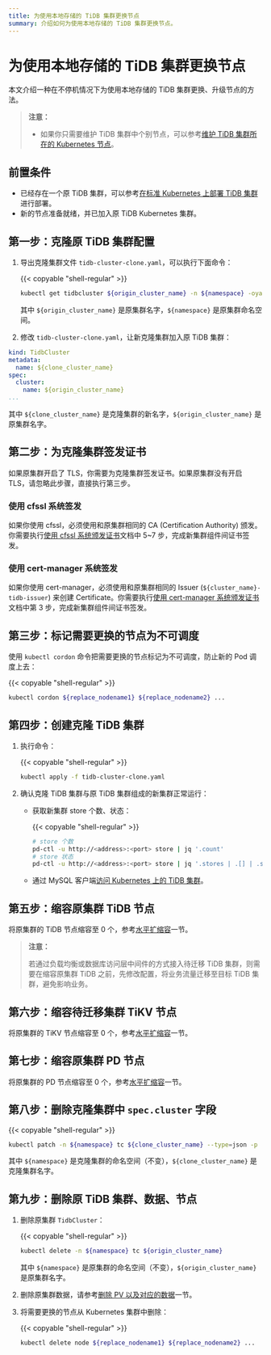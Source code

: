 ```yaml
---
title: 为使用本地存储的 TiDB 集群更换节点
summary: 介绍如何为使用本地存储的 TiDB 集群更换节点。
---
```


# 为使用本地存储的 TiDB 集群更换节点

本文介绍一种在不停机情况下为使用本地存储的 TiDB 集群更换、升级节点的方法。

> **注意：**
>
> * 如果你只需要维护 TiDB 集群中个别节点，可以参考[维护 TiDB 集群所在的 Kubernetes 节点](maintain-a-kubernetes-node.md)。

## 前置条件

- 已经存在一个原 TiDB 集群，可以参考[在标准 Kubernetes 上部署 TiDB 集群](deploy-on-general-kubernetes.md)进行部署。
- 新的节点准备就绪，并已加入原 TiDB Kubernetes 集群。

## 第一步：克隆原 TiDB 集群配置

1. 导出克隆集群文件 `tidb-cluster-clone.yaml`，可以执行下面命令：

    {{< copyable "shell-regular" >}}
    
    ```bash
    kubectl get tidbcluster ${origin_cluster_name} -n ${namespace} -oyaml > tidb-cluster-clone.yaml
    ```

   其中 `${origin_cluster_name}` 是原集群名字，`${namespace}` 是原集群命名空间。

2. 修改 `tidb-cluster-clone.yaml`，让新克隆集群加入原 TiDB 集群：

```yaml
kind: TidbCluster
metadata:
  name: ${clone_cluster_name}
spec:
  cluster:
    name: ${origin_cluster_name}
...
```

其中 `${clone_cluster_name}` 是克隆集群的新名字，`${origin_cluster_name}` 是原集群名字。

## 第二步：为克隆集群签发证书

如果原集群开启了 TLS，你需要为克隆集群签发证书。如果原集群没有开启 TLS，请忽略此步骤，直接执行第三步。

### 使用 cfssl 系统签发

如果你使用 cfssl，必须使用和原集群相同的 CA (Certification Authority) 颁发。你需要执行[使用 cfssl 系统颁发证书](enable-tls-between-components.md#使用-cfssl-系统颁发证书)文档中 5~7 步，完成新集群组件间证书签发。

### 使用 cert-manager 系统签发

如果你使用 cert-manager，必须使用和原集群相同的 Issuer (`${cluster_name}-tidb-issuer`) 来创建 Certificate。你需要执行[使用 cert-manager 系统颁发证书](enable-tls-between-components.md#使用-cert-manager-系统颁发证书)文档中第 3 步，完成新集群组件间证书签发。

## 第三步：标记需要更换的节点为不可调度

使用 `kubectl cordon` 命令把需要更换的节点标记为不可调度，防止新的 Pod 调度上去：

{{< copyable "shell-regular" >}}

```bash
kubectl cordon ${replace_nodename1} ${replace_nodename2} ...
```

## 第四步：创建克隆 TiDB 集群

1. 执行命令：

    {{< copyable "shell-regular" >}}
    
    ```bash
    kubectl apply -f tidb-cluster-clone.yaml
    ```

2. 确认克隆 TiDB 集群与原 TiDB 集群组成的新集群正常运行：

   - 获取新集群 store 个数、状态：

     {{< copyable "shell-regular" >}}

       ```bash
       # store 个数
       pd-ctl -u http://<address>:<port> store | jq '.count'
       # store 状态
       pd-ctl -u http://<address>:<port> store | jq '.stores | .[] | .store.state_name'
       ```

   - 通过 MySQL 客户端[访问 Kubernetes 上的 TiDB 集群](access-tidb.md)。

## 第五步：缩容原集群 TiDB 节点

将原集群的 TiDB 节点缩容至 0 个，参考[水平扩缩容](scale-a-tidb-cluster.md#水平扩缩容)一节。

> **注意：**
>
> 若通过负载均衡或数据库访问层中间件的方式接入待迁移 TiDB 集群，则需要在缩容原集群 TiDB 之前，先修改配置，将业务流量迁移至目标 TiDB 集群，避免影响业务。

## 第六步：缩容待迁移集群 TiKV 节点

将原集群的 TiKV 节点缩容至 0 个，参考[水平扩缩容](scale-a-tidb-cluster.md#水平扩缩容)一节。

## 第七步：缩容原集群 PD 节点

将原集群的 PD 节点缩容至 0 个，参考[水平扩缩容](scale-a-tidb-cluster.md#水平扩缩容)一节。

## 第八步：删除克隆集群中 `spec.cluster` 字段

{{< copyable "shell-regular" >}}

```bash
kubectl patch -n ${namespace} tc ${clone_cluster_name} --type=json -p '[{"op":"remove", "path":"/spec/cluster"}]'
```

其中 `${namespace}` 是克隆集群的命名空间（不变），`${clone_cluster_name}` 是克隆集群名字。

## 第九步：删除原 TiDB 集群、数据、节点

1. 删除原集群 `TidbCluster`：

    {{< copyable "shell-regular" >}}
    
    ```bash
    kubectl delete -n ${namespace} tc ${origin_cluster_name}
    ```
    
    其中 `${namespace}` 是原集群的命名空间（不变），`${origin_cluster_name}` 是原集群名字。

2. 删除原集群数据，请参考[删除 PV 以及对应的数据](configure-storage-class.md)一节。
3. 将需要更换的节点从 Kubernetes 集群中删除：

    {{< copyable "shell-regular" >}}

    ```bash
    kubectl delete node ${replace_nodename1} ${replace_nodename2} ...
    ```
